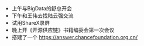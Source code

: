 - 上午与BigData的舒总开会
- 下午和王伟去找陆云强交流
- 试用ShareX录屏
- 晚上开《开源供应链》书籍编委会第一次会议
- 搭建了一个 https://answer.chancefoundation.org.cn/